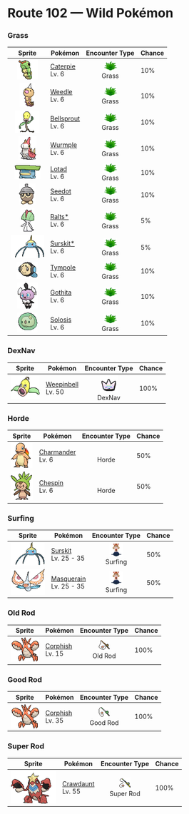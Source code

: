 # Route 102 — Wild Pokémon

### Grass

| Sprite | Pokémon | Encounter Type | Chance |
|:------:|---------|:--------------:|--------|
| ![Caterpie](../../assets/sprites/caterpie/front.gif "Caterpie: Caterpie has a voracious appetite. It can devour leaves bigger than its body right before your eyes. From its antenna, this Pokémon releases a terrifically strong odor.") | [Caterpie](../../pokemon/caterpie.md/)<br>Lv. 6 | ![Grass](../../assets/encounter_types/grass.png "Grass")<br>Grass | 10% |
| ![Weedle](../../assets/sprites/weedle/front.gif "Weedle: Weedle has an extremely acute sense of smell. It is capable of distinguishing its favorite kinds of leaves from those it dislikes just by sniffing with its big red proboscis (nose).") | [Weedle](../../pokemon/weedle.md/)<br>Lv. 6 | ![Grass](../../assets/encounter_types/grass.png "Grass")<br>Grass | 10% |
| ![Bellsprout](../../assets/sprites/bellsprout/front.gif "Bellsprout: Bellsprout’s thin and flexible body lets it bend and sway to avoid any attack, however strong it may be. From its mouth, this Pokémon spits a corrosive fluid that melts even iron.") | [Bellsprout](../../pokemon/bellsprout.md/)<br>Lv. 6 | ![Grass](../../assets/encounter_types/grass.png "Grass")<br>Grass | 10% |
| ![Wurmple](../../assets/sprites/wurmple/front.gif "Wurmple: Wurmple is targeted by Swellow as prey. This Pokémon will try to resist by pointing the spikes on its rear at the attacking predator. It will weaken the foe by leaking poison from the spikes.") | [Wurmple](../../pokemon/wurmple.md/)<br>Lv. 6 | ![Grass](../../assets/encounter_types/grass.png "Grass")<br>Grass | 10% |
| ![Lotad](../../assets/sprites/lotad/front.gif "Lotad: Lotad is said to have dwelled on land before. However, this Pokémon is thought to have returned to water because the leaf on its head grew large and heavy. It now lives by floating atop the water.") | [Lotad](../../pokemon/lotad.md/)<br>Lv. 6 | ![Grass](../../assets/encounter_types/grass.png "Grass")<br>Grass | 10% |
| ![Seedot](../../assets/sprites/seedot/front.gif "Seedot: Seedot looks exactly like an acorn when it is dangling from a tree branch. It startles other Pokémon by suddenly moving. This Pokémon polishes its body once a day using leaves.") | [Seedot](../../pokemon/seedot.md/)<br>Lv. 6 | ![Grass](../../assets/encounter_types/grass.png "Grass")<br>Grass | 10% |
| ![Ralts*](../../assets/sprites/ralts/front.gif "Ralts*: Ralts has the ability to sense the emotions of people. If its Trainer is in a cheerful mood, this Pokémon grows cheerful and joyous in the same way.") | [Ralts*](../../pokemon/ralts.md/)<br>Lv. 6 | ![Grass](../../assets/encounter_types/grass.png "Grass")<br>Grass | 5% |
| ![Surskit*](../../assets/sprites/surskit/front.gif "Surskit*: If Surskit senses danger, it secretes a thick, sugary syrup from the tip of its head. There are some Pokémon that love eating this syrup.") | [Surskit*](../../pokemon/surskit.md/)<br>Lv. 6 | ![Grass](../../assets/encounter_types/grass.png "Grass")<br>Grass | 5% |
| ![Tympole](../../assets/sprites/tympole/front.gif "Tympole: By vibrating its cheeks, it emits sound waves imperceptible to humans. It uses the rhythm of these sounds to talk.") | [Tympole](../../pokemon/tympole.md/)<br>Lv. 6 | ![Grass](../../assets/encounter_types/grass.png "Grass")<br>Grass | 10% |
| ![Gothita](../../assets/sprites/gothita/front.gif "Gothita: They intently observe both Trainers and Pokémon. Apparently, they are looking at something that only Gothita can see.") | [Gothita](../../pokemon/gothita.md/)<br>Lv. 6 | ![Grass](../../assets/encounter_types/grass.png "Grass")<br>Grass | 10% |
| ![Solosis](../../assets/sprites/solosis/front.gif "Solosis: They drive away attackers by unleashing psychic power. They can use telepathy to talk with others.") | [Solosis](../../pokemon/solosis.md/)<br>Lv. 6 | ![Grass](../../assets/encounter_types/grass.png "Grass")<br>Grass | 10% |

### DexNav

| Sprite | Pokémon | Encounter Type | Chance |
|:------:|---------|:--------------:|--------|
| ![Weepinbell](../../assets/sprites/weepinbell/front.gif "Weepinbell: Weepinbell has a large hook on its rear end. At night, the Pokémon hooks on to a tree branch and goes to sleep. If it moves around in its sleep, it may wake up to find itself on the ground.") | [Weepinbell](../../pokemon/weepinbell.md/)<br>Lv. 50 | ![DexNav](../../assets/encounter_types/dexnav.png "DexNav")<br>DexNav | 100% |

### Horde

| Sprite | Pokémon | Encounter Type | Chance |
|:------:|---------|:--------------:|--------|
| ![Charmander](../../assets/sprites/charmander/front.gif "Charmander: The flame that burns at the tip of its tail is an indication of its emotions. The flame wavers when Charmander is enjoying itself. If the Pokémon becomes enraged, the flame burns fiercely.") | [Charmander](../../pokemon/charmander.md/)<br>Lv. 6 | ![Horde](../../assets/encounter_types/horde.png "Horde")<br>Horde | 50% |
| ![Chespin](../../assets/sprites/chespin/front.gif "Chespin: Such a thick shell of wood covers its head and back that even a direct hit from a truck wouldn’t faze it.") | [Chespin](../../pokemon/chespin.md/)<br>Lv. 6 | ![Horde](../../assets/encounter_types/horde.png "Horde")<br>Horde | 50% |

### Surfing

| Sprite | Pokémon | Encounter Type | Chance |
|:------:|---------|:--------------:|--------|
| ![Surskit](../../assets/sprites/surskit/front.gif "Surskit: If Surskit senses danger, it secretes a thick, sugary syrup from the tip of its head. There are some Pokémon that love eating this syrup.") | [Surskit](../../pokemon/surskit.md/)<br>Lv. 25 - 35 | ![Surfing](../../assets/encounter_types/surfing.png "Surfing")<br>Surfing | 50% |
| ![Masquerain](../../assets/sprites/masquerain/front.gif "Masquerain: Masquerain’s antennas have eyelike patterns that usually give it an angry look. If the “eyes” are droopy and appear sad, it is said to be a sign that a heavy rainfall is on its way.") | [Masquerain](../../pokemon/masquerain.md/)<br>Lv. 25 - 35 | ![Surfing](../../assets/encounter_types/surfing.png "Surfing")<br>Surfing | 50% |

### Old Rod

| Sprite | Pokémon | Encounter Type | Chance |
|:------:|---------|:--------------:|--------|
| ![Corphish](../../assets/sprites/corphish/front.gif "Corphish: Corphish catches prey with its sharp claws. It has no likes or dislikes when it comes to food—it will eat anything. This Pokémon has no trouble living in filthy water.") | [Corphish](../../pokemon/corphish.md/)<br>Lv. 15 | ![Old Rod](../../assets/encounter_types/old_rod.png "Old Rod")<br>Old Rod | 100% |

### Good Rod

| Sprite | Pokémon | Encounter Type | Chance |
|:------:|---------|:--------------:|--------|
| ![Corphish](../../assets/sprites/corphish/front.gif "Corphish: Corphish catches prey with its sharp claws. It has no likes or dislikes when it comes to food—it will eat anything. This Pokémon has no trouble living in filthy water.") | [Corphish](../../pokemon/corphish.md/)<br>Lv. 35 | ![Good Rod](../../assets/encounter_types/good_rod.png "Good Rod")<br>Good Rod | 100% |

### Super Rod

| Sprite | Pokémon | Encounter Type | Chance |
|:------:|---------|:--------------:|--------|
| ![Crawdaunt](../../assets/sprites/crawdaunt/front.gif "Crawdaunt: Crawdaunt molts (sheds) its shell regularly. Immediately after molting, its shell is soft and tender. Until the shell hardens, this Pokémon hides in its streambed burrow to avoid attack from its foes.") | [Crawdaunt](../../pokemon/crawdaunt.md/)<br>Lv. 55 | ![Super Rod](../../assets/encounter_types/super_rod.png "Super Rod")<br>Super Rod | 100% |

